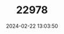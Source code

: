 ---
title: "22978"
category: "Vimba melanops"
draft: false
date: 2024-02-22 13:03:50
languages:
  English: ["Malamída"]
  Greek, Modern (1453-): ["Μαλαμίδα"]
---